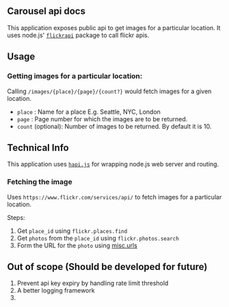 ## Carousel api docs

This application exposes public api to get images for a particular location.
It uses node.js' [`flickrapi`](https://www.npmjs.com/package/flickrapi) package to call flickr apis.

## Usage

### Getting images for a particular location:
Calling `/images/{place}/{page}/{count?}` would fetch images for a given location.

* `place` : Name for a place E.g. Seattle, NYC, London
* `page` : Page number for which the images are to be returned.
* `count` (optional): Number of images to be returned. By default it is 10.

## Technical Info

This application uses [`hapi.js`](https://hapijs.com) for wrapping node.js web server and routing.

### Fetching the image

Uses `https://www.flickr.com/services/api/` to fetch images for a particular location.

Steps:

1. Get `place_id` using `flickr.places.find`
2. Get `photos` from the `place_id` using `flickr.photos.search`
3. Form the URL for the `photo` using [misc.urls](https://www.flickr.com/services/api/misc.urls.html)



## Out of scope (Should be developed for future)

1. Prevent api key expiry by handling rate limit threshold
2. A better logging framework
3. 


